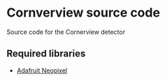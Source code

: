 # Cornverview source code

Source code for the Cornerview detector

## Required libraries

* [Adafruit Neopixel](https://github.com/adafruit/Adafruit_NeoPixel)
